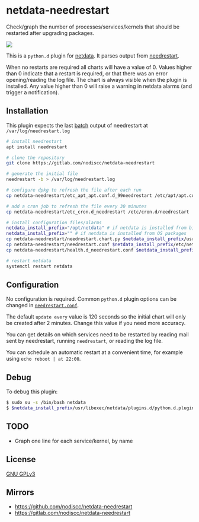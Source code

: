 # netdata-needrestart

Check/graph the number of processes/services/kernels that should be restarted after upgrading packages.

![](https://gitlab.com/nodiscc/toolbox/-/raw/master/DOC/SCREENSHOTS/ebD2MTW.png)

This is a `python.d` plugin for [netdata](https://my-netdata.io/). It parses output from [needrestart](https://fiasko.io/tag/needrestart.html).

When no restarts are required all charts will have a value of 0. Values higher than 0 indicate that a restart is required, or that there was an error opening/reading the log file. The chart is always visible when the plugin is installed. Any value higher than 0 will raise a warning in netdata alarms (and trigger a notification).


## Installation

This plugin expects the last [batch](https://github.com/liske/needrestart/blob/master/README.batch.md) output of needrestart at `/var/log/needrestart.log`


```bash
# install needrestart
apt install needrestart

# clone the repository
git clone https://gitlab.com/nodiscc/netdata-needrestart

# generate the initial file
needrestart -b > /var/log/needrestart.log

# configure dpkg to refresh the file after each run
cp netdata-needrestart/etc_apt_apt.conf.d_99needrestart /etc/apt/apt.conf.d/99needrestart

# add a cron job to refresh the file every 30 minutes
cp netdata-needrestart/etc_cron.d_needrestart /etc/cron.d/needrestart

# install configuration files/alarms
netdata_install_prefix="/opt/netdata" # if netdata is installed from binary/.run script
netdata_install_prefix="" # if netdata is installed from OS packages
cp netdata-needrestart/needrestart.chart.py $netdata_install_prefix/usr/libexec/netdata/python.d/
cp netdata-needrestart/needrestart.conf $netdata_install_prefix/etc/netdata/python.d/
cp netdata-needrestart/health.d_needrestart.conf $netdata_install_prefix/etc/netdata/health.d/needrestart.conf

# restart netdata
systemctl restart netdata

```


## Configuration

No configuration is required. Common `python.d` plugin options can be changed in [`needrestart.conf`](needrestart.conf).

The default `update every` value is 120 seconds so the initial chart will only be created after 2 minutes. Change this value if you need more accuracy.

You can get details on which services need to be restarted by reading mail sent by needrestart, running `needrestart`, or reading the log file.

You can schedule an automatic restart at a convenient time, for example using `echo reboot | at 22:00`.


## Debug

To debug this plugin:

```bash
$ sudo su -s /bin/bash netdata
$ $netdata_install_prefix/usr/libexec/netdata/plugins.d/python.d.plugin 1  debug trace needrestart
```

## TODO

- Graph one line for each service/kernel, by name

## License

[GNU GPLv3](LICENSE)

## Mirrors

- https://github.com/nodiscc/netdata-needrestart
- https://gitlab.com/nodiscc/netdata-needrestart

